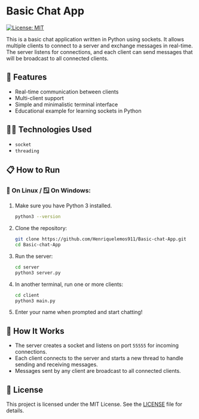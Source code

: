 # Basic Chat App

[![License: MIT](https://img.shields.io/badge/License-MIT-yellow.svg)](https://opensource.org/licenses/MIT)

This is a basic chat application written in Python using sockets. It allows multiple clients to connect to a server and exchange messages in real-time. The server listens for connections, and each client can send messages that will be broadcast to all connected clients.

## 🚀 Features

- Real-time communication between clients
- Multi-client support
- Simple and minimalistic terminal interface
- Educational example for learning sockets in Python

## 🧑‍💻 Technologies Used

- `socket`
- `threading`

## 📋 How to Run

### 🐧 On Linux / 🪟 On Windows:

1. Make sure you have Python 3 installed.
   ```bash
   python3 --version
   ```

2. Clone the repository:
   ```bash
   git clone https://github.com/Henriquelemos911/Basic-chat-App.git
   cd Basic-chat-App
   ```

3. Run the server:
   ```bash
   cd server
   python3 server.py
   ```

4. In another terminal, run one or more clients:
   ```bash
   cd client
   python3 main.py
   ```

5. Enter your name when prompted and start chatting!

## 🤖 How It Works

- The server creates a socket and listens on port `55555` for incoming connections.
- Each client connects to the server and starts a new thread to handle sending and receiving messages.
- Messages sent by any client are broadcast to all connected clients.

## 📄 License

This project is licensed under the MIT License. See the [LICENSE](LICENSE) file for details.
